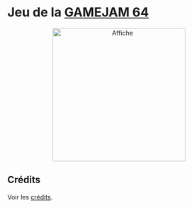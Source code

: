 # Jeu de la [GAMEJAM 64](https://itch.io/jam/gamejam-64)

<p align="center">
  <a href="https://youtube.com/playlist?list=PLZbaajelj1brl4H06dYwaCi_V9vYuoGoL&feature=shared">
	<img src="https://img.itch.zone/aW1nLzE0NzM3OTM4LmpwZw==/original/Rh4j3Y.jpg" alt="Affiche" width="300" />
  </a>
</p>

## Crédits

Voir les [crédits](./CREDITS).
